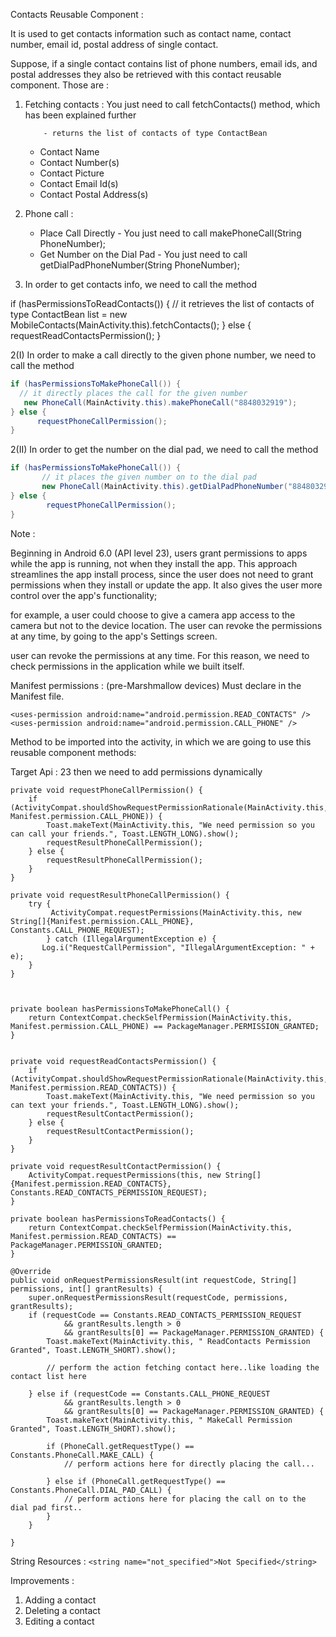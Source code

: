 Contacts Reusable Component :

 It is used to get contacts information such as contact name, contact number, email id, postal address of single
 contact.


 Suppose, if a single contact contains list of phone numbers, email ids, and postal addresses they also be retrieved
 with this contact reusable component.
 Those are :
 1. Fetching contacts : You just need to call fetchContacts() method, which has been explained further

            - returns the list of contacts of type ContactBean

    - Contact Name
    - Contact Number(s)
    - Contact Picture
    - Contact Email Id(s)
    - Contact Postal Address(s)

 2. Phone call :

    - Place Call Directly - You just need to call makePhoneCall(String PhoneNumber);
    - Get Number on the Dial Pad - You just need to call getDialPadPhoneNumber(String PhoneNumber);


 1. In order to get contacts info, we need to call the method

  if (hasPermissionsToReadContacts()) {
        // it retrieves the list of contacts of type ContactBean
       list = new MobileContacts(MainActivity.this).fetchContacts();
  } else {
         requestReadContactsPermission();
  }

 2(I) In order to make a call directly to the given phone number, we need to call the method
  ```java
  if (hasPermissionsToMakePhoneCall()) {
    // it directly places the call for the given number
     new PhoneCall(MainActivity.this).makePhoneCall("8848032919");
  } else {
        requestPhoneCallPermission();
  }
  ```
  2(II) In order to get the number on the dial pad, we need to call the method
   ```java
   if (hasPermissionsToMakePhoneCall()) {
          // it places the given number on to the dial pad
          new PhoneCall(MainActivity.this).getDialPadPhoneNumber("8848032919");
   } else {
           requestPhoneCallPermission();
   }
   ```
Note :

Beginning in Android 6.0 (API level 23), users grant permissions to apps while the app is running, not when they install the app.
This approach streamlines the app install process, since the user does not need to grant permissions when they install or update the app.
It also gives the user more control over the app's functionality;

for example, a user could choose to give a camera app access to the camera but not to the device location.
The user can revoke the permissions at any time, by going to the app's Settings screen.

user can revoke the permissions at any time. For this reason, we need to check permissions in the application
while we built itself.

Manifest permissions : (pre-Marshmallow devices) Must declare in the Manifest file.

    <uses-permission android:name="android.permission.READ_CONTACTS" />
    <uses-permission android:name="android.permission.CALL_PHONE" />


Method to be imported into the activity, in which we are going to use this reusable component methods:

Target Api : 23 then we need to add permissions dynamically

    private void requestPhoneCallPermission() {
        if (ActivityCompat.shouldShowRequestPermissionRationale(MainActivity.this, Manifest.permission.CALL_PHONE)) {
            Toast.makeText(MainActivity.this, "We need permission so you can call your friends.", Toast.LENGTH_LONG).show();
            requestResultPhoneCallPermission();
        } else {
            requestResultPhoneCallPermission();
        }
    }

    private void requestResultPhoneCallPermission() {
        try {
             ActivityCompat.requestPermissions(MainActivity.this, new String[]{Manifest.permission.CALL_PHONE}, Constants.CALL_PHONE_REQUEST);
            } catch (IllegalArgumentException e) {
           Log.i("RequestCallPermission", "IllegalArgumentException: " + e);
        }
    }



    private boolean hasPermissionsToMakePhoneCall() {
        return ContextCompat.checkSelfPermission(MainActivity.this, Manifest.permission.CALL_PHONE) == PackageManager.PERMISSION_GRANTED;
    }


    private void requestReadContactsPermission() {
        if (ActivityCompat.shouldShowRequestPermissionRationale(MainActivity.this, Manifest.permission.READ_CONTACTS)) {
            Toast.makeText(MainActivity.this, "We need permission so you can text your friends.", Toast.LENGTH_LONG).show();
            requestResultContactPermission();
        } else {
            requestResultContactPermission();
        }
    }

    private void requestResultContactPermission() {
        ActivityCompat.requestPermissions(this, new String[]{Manifest.permission.READ_CONTACTS}, Constants.READ_CONTACTS_PERMISSION_REQUEST);
    }

    private boolean hasPermissionsToReadContacts() {
        return ContextCompat.checkSelfPermission(MainActivity.this, Manifest.permission.READ_CONTACTS) == PackageManager.PERMISSION_GRANTED;
    }

    @Override
    public void onRequestPermissionsResult(int requestCode, String[] permissions, int[] grantResults) {
        super.onRequestPermissionsResult(requestCode, permissions, grantResults);
        if (requestCode == Constants.READ_CONTACTS_PERMISSION_REQUEST
                && grantResults.length > 0
                && grantResults[0] == PackageManager.PERMISSION_GRANTED) {
            Toast.makeText(MainActivity.this, " ReadContacts Permission Granted", Toast.LENGTH_SHORT).show();

            // perform the action fetching contact here..like loading the contact list here

        } else if (requestCode == Constants.CALL_PHONE_REQUEST
                && grantResults.length > 0
                && grantResults[0] == PackageManager.PERMISSION_GRANTED) {
            Toast.makeText(MainActivity.this, " MakeCall Permission Granted", Toast.LENGTH_SHORT).show();

            if (PhoneCall.getRequestType() == Constants.PhoneCall.MAKE_CALL) {
                // perform actions here for directly placing the call...

            } else if (PhoneCall.getRequestType() == Constants.PhoneCall.DIAL_PAD_CALL) {
                // perform actions here for placing the call on to the dial pad first..
            }
        }

    }

String Resources : `<string name="not_specified">Not Specified</string>`

 Improvements :

 1. Adding a contact
 2. Deleting a contact
 3. Editing a contact



